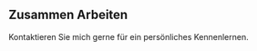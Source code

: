 ## <i class="fa fa-handshake-o" aria-hidden="true"></i> Zusammen Arbeiten
Kontaktieren Sie mich gerne für ein persönliches Kennenlernen.

<a href="https://xing.com/profile/{{ site.xing_username }}"><i class="fa fa-xing-square fa-2x" aria-hidden="true"></i></a>
<a href="https://linkedin.com/in/{{ site.linkedin_username }}"><i class="fa fa-linkedin-square fa-2x" aria-hidden="true"></i></a>
<a href="https://github.com/{{ site.github_username }}"><i class="fa fa-github-square fa-2x" aria-hidden="true"></i> </a> 
<a href="mailto:{{ site.email }}"><i class="fa fa-envelope fa-2x" aria-hidden="true"></i></a>
